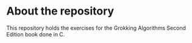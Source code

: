 # About the repository

This repository holds the exercises for the Grokking Algorithms Second Edition
book done in C.
